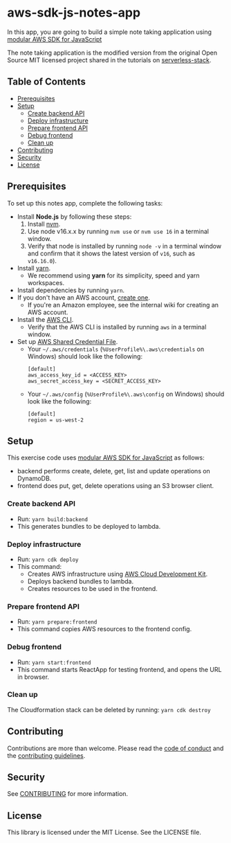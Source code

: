 # aws-sdk-js-notes-app

In this app, you are going to build a simple note taking application using
[modular AWS SDK for JavaScript][modular-aws-sdk-js-blog-post]

The note taking application is the modified version from the original Open Source MIT licensed
project shared in the tutorials on [serverless-stack](http://serverless-stack.com).

## Table of Contents

- [Prerequisites](#prerequisites)
- [Setup](#setup)
  - [Create backend API](#create-backend-api)
  - [Deploy infrastructure](#deploy-infrastructure)
  - [Prepare frontend API](#prepare-backend-api)
  - [Debug frontend](#debug-frontend)
  - [Clean up](#clean-up)
- [Contributing](#contributing)
- [Security](#security)
- [License](#license)

## Prerequisites

To set up this notes app, complete the following tasks:

- Install **Node.js** by following these steps:
  1. Install [nvm](https://github.com/nvm-sh/nvm#installation-and-update).
  1. Use node v16.x.x by running `nvm use` or `nvm use 16` in a terminal window.
  1. Verify that node is installed by running `node -v` in a terminal window and confirm that it shows the latest version of `v16`, such as `v16.16.0`).
- Install [yarn](https://yarnpkg.com/en/docs/install).
  - We recommend using **yarn** for its simplicity, speed and yarn workspaces.
- Install dependencies by running `yarn`.
- If you don't have an AWS account, [create one](https://aws.amazon.com/premiumsupport/knowledge-center/create-and-activate-aws-account/).
  - If you're an Amazon employee, see the internal wiki for creating an AWS account.
- Install the [AWS CLI](https://aws.amazon.com/cli/).
  - Verify that the AWS CLI is installed by running `aws` in a terminal window.
- Set up [AWS Shared Credential File](https://docs.aws.amazon.com/cli/latest/userguide/cli-configure-files.html).
  - Your `~/.aws/credentials` (`%UserProfile%\.aws\credentials` on Windows) should look like the following:
    ```
    [default]
    aws_access_key_id = <ACCESS_KEY>
    aws_secret_access_key = <SECRET_ACCESS_KEY>
    ```
  - Your `~/.aws/config` (`%UserProfile%\.aws\config` on Windows) should look like the following:
    ```
    [default]
    region = us-west-2
    ```

## Setup

This exercise code uses [modular AWS SDK for JavaScript][modular-aws-sdk-js] as follows:

- backend performs create, delete, get, list and update operations on DynamoDB.
- frontend does put, get, delete operations using an S3 browser client.

### Create backend API

- Run: `yarn build:backend`
- This generates bundles to be deployed to lambda.

### Deploy infrastructure

- Run: `yarn cdk deploy`
- This command:
  - Creates AWS infrastructure using [AWS Cloud Development Kit](https://aws.amazon.com/cdk/).
  - Deploys backend bundles to lambda.
  - Creates resources to be used in the frontend.

### Prepare frontend API

- Run: `yarn prepare:frontend`
- This command copies AWS resources to the frontend config.

### Debug frontend

- Run: `yarn start:frontend`
- This command starts ReactApp for testing frontend, and opens the URL in browser.

### Clean up

The Cloudformation stack can be deleted by running: `yarn cdk destroy`

## Contributing

Contributions are more than welcome. Please read the [code of conduct](CODE_OF_CONDUCT.md) and the [contributing guidelines](CONTRIBUTING.md).

## Security

See [CONTRIBUTING](CONTRIBUTING.md#security-issue-notifications) for more information.

## License

This library is licensed under the MIT License. See the LICENSE file.

[modular-aws-sdk-js-blog-post]: https://aws.amazon.com/blogs/developer/modular-aws-sdk-for-javascript-is-now-generally-available/
[modular-aws-sdk-js]: https://github.com/aws/aws-sdk-js-v3/

